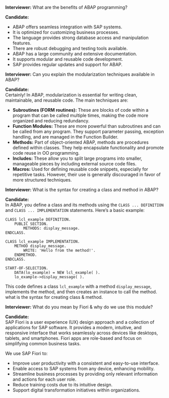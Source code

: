 **Interviewer:** What are the benefits of ABAP programming?

**Candidate:**  
- ABAP offers seamless integration with SAP systems.  
- It is optimized for customizing business processes.  
- The language provides strong database access and manipulation features.  
- There are robust debugging and testing tools available.  
- ABAP has a large community and extensive documentation.  
- It supports modular and reusable code development.  
- SAP provides regular updates and support for ABAP.






**Interviewer:** Can you explain the modularization techniques available in ABAP?

**Candidate:**  
Certainly! In ABAP, modularization is essential for writing clean, maintainable, and reusable code. The main techniques are:  
- **Subroutines (FORM routines):** These are blocks of code within a program that can be called multiple times, making the code more organized and reducing redundancy.  
- **Function Modules:** These are more powerful than subroutines and can be called from any program. They support parameter passing, exception handling, and are managed in the Function Builder.  
- **Methods:** Part of object-oriented ABAP, methods are procedures defined within classes. They help encapsulate functionality and promote code reuse in OO programming.  
- **Includes:** These allow you to split large programs into smaller, manageable pieces by including external source code files.  
- **Macros:** Used for defining reusable code snippets, especially for repetitive tasks. However, their use is generally discouraged in favor of more structured techniques.




**Interviewer:** What is the syntax for creating a class and method in ABAP?

**Candidate:**  
In ABAP, you define a class and its methods using the `CLASS ... DEFINITION` and `CLASS ... IMPLEMENTATION` statements. Here’s a basic example:

```abap
CLASS lcl_example DEFINITION.
    PUBLIC SECTION.
        METHODS: display_message.
ENDCLASS.

CLASS lcl_example IMPLEMENTATION.
    METHOD display_message.
        WRITE: 'Hello from the method!'.
    ENDMETHOD.
ENDCLASS.

START-OF-SELECTION.
    DATA(lo_example) = NEW lcl_example( ).
    lo_example->display_message( ).
```

This code defines a class `lcl_example` with a method `display_message`, implements the method, and then creates an instance to call the method.
what is the syntax for creating class & method.

**Interviewer:** What do you mean by Fiori & why do we use this module?

**Candidate:**  
SAP Fiori is a user experience (UX) design approach and a collection of applications for SAP software. It provides a modern, intuitive, and responsive interface that works seamlessly across devices like desktops, tablets, and smartphones. Fiori apps are role-based and focus on simplifying common business tasks.

We use SAP Fiori to:
- Improve user productivity with a consistent and easy-to-use interface.
- Enable access to SAP systems from any device, enhancing mobility.
- Streamline business processes by providing only relevant information and actions for each user role.
- Reduce training costs due to its intuitive design.
- Support digital transformation initiatives within organizations.


